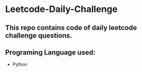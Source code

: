 # Leetcode-Daily-Challenge
## This repo contains code of daily leetcode challenge questions.
## Programing Language used:
- Python
